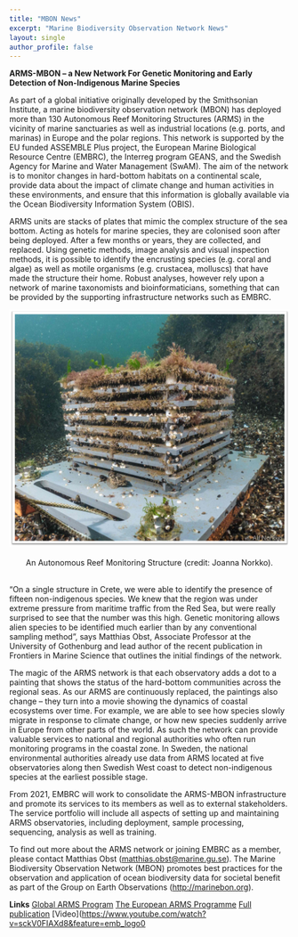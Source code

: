 ```yaml
---
title: "MBON News"
excerpt: "Marine Biodiversity Observation Network News"
layout: single
author_profile: false
---
```

**ARMS-MBON – a New Network For Genetic Monitoring and Early Detection of Non-Indigenous Marine Species**

As part of a global initiative originally developed by the Smithsonian Institute, a marine biodiversity observation network (MBON) has deployed more than 130 Autonomous Reef Monitoring Structures (ARMS) in the vicinity of marine sanctuaries as well as industrial locations (e.g. ports, and marinas) in Europe and the polar regions. This network is supported by the EU funded ASSEMBLE Plus project, the European Marine Biological Resource Centre (EMBRC), the Interreg program GEANS, and the Swedish Agency for Marine and Water Management (SwAM). The aim of the network is to monitor changes in hard-bottom habitats on a continental scale, provide data about the impact of climate change and human activities in these environments, and ensure that this information is globally available via the Ocean Biodiversity Information System (OBIS). 

ARMS units are stacks of plates that mimic the complex structure of the sea bottom. Acting as hotels for marine species, they are colonised soon after being deployed. After a few months or years, they are collected, and replaced. Using genetic methods, image analysis and visual inspection methods, it is possible to identify the encrusting species (e.g. coral and algae) as well as motile organisms (e.g. crustacea, molluscs) that have made the structure their home. Robust analyses, however rely upon a network of marine taxonomists and bioinformaticians, something that can be provided by the supporting infrastructure networks such as EMBRC.  

<div align="center"><img src="/images/arms_mbon.png" alt="An Autonomous Reef Monitoring Structure"></div><br>
<div align="center"><span class="small">An Autonomous Reef Monitoring Structure (credit: Joanna Norkko).</span></div><br>

“On a single structure in Crete, we were able to identify the presence of fifteen non-indigenous species. We knew that the region was under extreme pressure from maritime traffic from the Red Sea, but were really surprised to see that the number was this high. Genetic monitoring allows alien species to be identified much earlier than by any conventional sampling method”, says Matthias Obst, Associate Professor at the University of Gothenburg and lead author of the recent publication in Frontiers in Marine Science that outlines the initial findings of the network.

The magic of the ARMS network is that each observatory adds a dot to a painting that shows the status of the hard-bottom communities across the regional seas. As our ARMS are continuously replaced, the paintings also change – they turn into a movie showing the dynamics of coastal ecosystems over time. For example, we are able to see how species slowly migrate in response to climate change, or how new species suddenly arrive in Europe from other parts of the world. As such the network can provide valuable services to national and regional authorities who often run monitoring programs in the coastal zone. In Sweden, the national environmental authorities already use data from ARMS located at five observatories along then Swedish West coast to detect non-indigenous species at the earliest possible stage.

From 2021, EMBRC will work to consolidate the ARMS-MBON infrastructure and promote its services to its members as well as to external stakeholders. The service portfolio will include all aspects of setting up and maintaining ARMS observatories, including deployment, sample processing, sequencing, analysis as well as training. 

To find out more about the ARMS network or joining EMBRC as a member, please contact Matthias Obst (matthias.obst@marine.gu.se). The Marine Biodiversity Observation Network (MBON) promotes best practices for the observation and application of ocean biodiversity data for societal benefit as part of the Group on Earth Observations (http://marinebon.org).

**Links**
[Global ARMS Program](http://www.oceanarms.org)
[The European ARMS Programme](http://www.arms-mbon.eu/)
[Full publication](http://www.frontiersin.org/articles/10.3389/fmars.2020.572680/full) 
[Video](https://www.youtube.com/watch?v=sckV0FIAXd8&feature=emb_logo0
